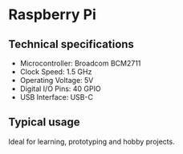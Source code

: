 # Raspberry Pi

## Technical specifications

- Microcontroller: Broadcom BCM2711
- Clock Speed: 1.5 GHz
- Operating Voltage: 5V
- Digital I/O Pins: 40 GPIO
- USB Interface: USB-C

## Typical usage

Ideal for learning, prototyping and hobby projects.
